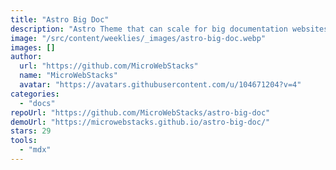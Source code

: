 ```yaml
---
title: "Astro Big Doc"
description: "Astro Theme that can scale for big documentation websites. Includes an unimited depth config menu that starts with a top appbar for sections navigation, then continues on a tree left menu for pages."
image: "/src/content/weeklies/_images/astro-big-doc.webp"
images: []
author:
  url: "https://github.com/MicroWebStacks"
  name: "MicroWebStacks"
  avatar: "https://avatars.githubusercontent.com/u/104671204?v=4"
categories:
  - "docs"
repoUrl: "https://github.com/MicroWebStacks/astro-big-doc"
demoUrl: "https://microwebstacks.github.io/astro-big-doc/"
stars: 29
tools:
  - "mdx"
---
```

